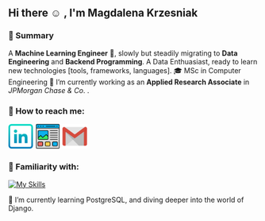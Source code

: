 ## Hi there :relaxed: , I'm Magdalena Krzesniak


### :scroll: Summary

A **Machine Learning Engineer** :space_invader:, slowly but steadily migrating to **Data Engineering** and **Backend Programming**. A Data Enthuasiast, ready to learn new technologies [tools, frameworks, languages]. 
🎓 MSc in Computer Engineering
🔭 I’m currently working as an **Applied Research Associate** in *JPMorgan Chase & Co*. .


### :mag_right: How to reach me:
<a href="https://linkedin.com/in/magdalenakrzesniak/" title="LinkedIn"><img src="https://github.com/beecadox/beecadox/blob/main/images/linkedin.svg" width=10% height=10%></a>
<a href="https://beecadox.github.io/" title="Website"><img src="https://github.com/beecadox/beecadox/blob/main/images/website.svg" width=10% height=10%></a>
<a href="mailto:krzesniakmagda@gmail.com" title="Mail"><img src="https://github.com/beecadox/beecadox/blob/main/images/mail.svg" width=10% height=10%></a>


### :floppy_disk: Familiarity with:

[![My Skills](https://skillicons.dev/icons?i=python,pytorch,tensorflow,regex,flask,django,vscode,cs,ts,sqlite,mongodb,mysql,matlab,unity&perline=7)](https://skillicons.dev)


🌱 I’m currently learning PostgreSQL, and diving deeper into the world of Django.
